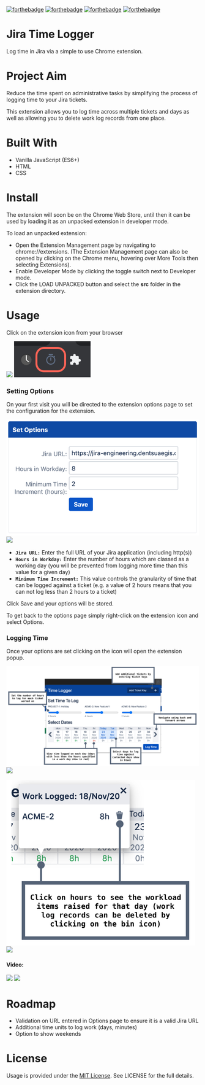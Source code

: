 [![forthebadge](https://forthebadge.com/images/badges/made-with-javascript.svg)](https://forthebadge.com)
[![forthebadge](https://forthebadge.com/images/badges/uses-html.svg)](https://forthebadge.com)
[![forthebadge](https://forthebadge.com/images/badges/uses-css.svg)](https://forthebadge.com)
[![forthebadge](https://forthebadge.com/images/badges/built-with-love.svg)](https://forthebadge.com)

# Jira Time Logger
Log time in Jira via a simple to use Chrome extension.


# Project Aim
Reduce the time spent on administrative tasks by simplifying the process of logging time to your Jira tickets.

This extension allows you to log time across multiple tickets and days as well as allowing you to delete work log records from one place.

# Built With
- Vanilla JavaScript (ES6+)
- HTML
- CSS

# Install

The extension will soon be on the Chrome Web Store, until then it can be used by loading it as an unpacked extension in developer mode.

To load an unpacked extension:
- Open the Extension Management page by navigating to chrome://extensions. (The Extension Management page can also be opened by clicking on the Chrome menu, hovering over More Tools then selecting Extensions).
- Enable Developer Mode by clicking the toggle switch next to Developer mode.
- Click the LOAD UNPACKED button and select the **src** folder in the extension directory.

# Usage

Click on the extension icon from your browser

![]([https://link](https://github.com/Visaal/jira-time-logger/blob/main/src%2Fpopout%2Fimages%2Fextension-icon-image.png))
![alt](src/popout/images/extension-icon-image.png)

### Setting Options

On your first visit you will be directed to the extension options page to set the configuration for the extension.

![](src/popout/images/options-page.png)
![]([https://link](https://github.com/Visaal/jira-time-logger/blob/main/src%2Fpopout%2Fimages%2Foptions-page.png))

- **`Jira URL:`** Enter the full URL of your Jira application (including http(s))
- **`Hours in Workday:`** Enter the number of hours which are classed as a working day (you will be prevented from logging more time than this value for a given day)
- **`Minimum Time Increment:`** This value controls the granularity of time that can be logged against a ticket (e.g. a value of 2 hours means that you can not log less than 2 hours to a ticket)

Click Save and your options will be stored.

To get back to the options page simply right-click on the extension icon and select Options.


### Logging Time

Once your options are set clicking on the icon will open the extension popup.

![](src/popout/images/app.png)
![]([https://link](https://github.com/Visaal/jira-time-logger/blob/main/src%2Fpopout%2Fimages%2Fapp.png))


![](src/popout/images/worklogs.png)
![]([https://link](https://github.com/Visaal/jira-time-logger/blob/main/src%2Fpopout%2Fimages%2Fapp.png))


#### Video:

![](src/popout/images/jiraTimeLoggerVideo.gif)
![]([https://link](https://github.com/Visaal/jira-time-logger/blob/main/src%2Fpopout%2Fimages%2FjiraTimeLoggerVideo.gif))


# Roadmap
- Validation on URL entered in Options page to ensure it is a valid Jira URL
- Additional time units to log work (days, minutes)
- Option to show weekends

# License
Usage is provided under the [MIT License](http://opensource.org/licenses/mit-license.php). See LICENSE for the full details.

